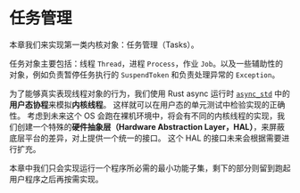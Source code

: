 # 任务管理

本章我们来实现第一类内核对象：任务管理（Tasks）。

任务对象主要包括：线程 `Thread`，进程 `Process`，作业 `Job`。以及一些辅助性的对象，例如负责暂停任务执行的 `SuspendToken` 和负责处理异常的 `Exception`。

为了能够真实表现线程对象的行为，我们使用 Rust async 运行时 [`async_std`] 中的**用户态协程**来模拟**内核线程**。
这样就可以在用户态的单元测试中检验实现的正确性。
考虑到未来这个 OS 会跑在裸机环境中，将会有不同的内核线程的实现，我们创建一个特殊的**硬件抽象层（Hardware Abstraction Layer，HAL）**，来屏蔽底层平台的差异，对上提供一个统一的接口。
这个 HAL 的接口未来会根据需要进行扩充。

本章中我们只会实现运行一个程序所必需的最小功能子集，剩下的部分则留到跑起用户程序之后再按需实现。

[`async_std`]: https://docs.rs/async-std/1.6.2/async_std/index.html

